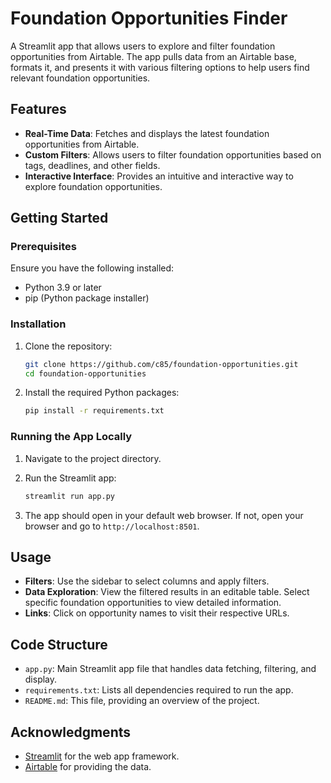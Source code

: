 # Foundation Opportunities Finder

A Streamlit app that allows users to explore and filter foundation opportunities from Airtable. The app pulls data from an Airtable base, formats it, and presents it with various filtering options to help users find relevant foundation opportunities.

## Features

- **Real-Time Data**: Fetches and displays the latest foundation opportunities from Airtable.
- **Custom Filters**: Allows users to filter foundation opportunities based on tags, deadlines, and other fields.
- **Interactive Interface**: Provides an intuitive and interactive way to explore foundation opportunities.

## Getting Started

### Prerequisites

Ensure you have the following installed:

- Python 3.9 or later
- pip (Python package installer)

### Installation

1. Clone the repository:

    ```bash
    git clone https://github.com/c85/foundation-opportunities.git
    cd foundation-opportunities
    ```

2. Install the required Python packages:

    ```bash
    pip install -r requirements.txt
    ```

### Running the App Locally

1. Navigate to the project directory.

2. Run the Streamlit app:

    ```bash
    streamlit run app.py
    ```

3. The app should open in your default web browser. If not, open your browser and go to `http://localhost:8501`.

## Usage

- **Filters**: Use the sidebar to select columns and apply filters.
- **Data Exploration**: View the filtered results in an editable table. Select specific foundation opportunities to view detailed information.
- **Links**: Click on opportunity names to visit their respective URLs.

## Code Structure

- `app.py`: Main Streamlit app file that handles data fetching, filtering, and display.
- `requirements.txt`: Lists all dependencies required to run the app.
- `README.md`: This file, providing an overview of the project.

## Acknowledgments

- [Streamlit](https://www.streamlit.io/) for the web app framework.
- [Airtable](https://airtable.com/) for providing the data.

